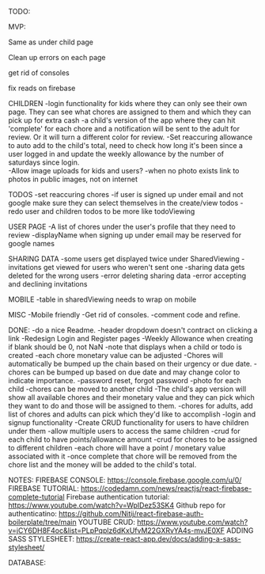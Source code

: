 TODO:

MVP:

<!-- Under user page, todos should be similar to todo page, with colored due dates -->

Same as under child page

<!-- Error when saving changes in todoViewing -->

Clean up errors on each page

get rid of consoles

fix reads on firebase

<!-- child photo if no photo on childPage -->

<!-- Due Date for kid's todos -->

<!-- when $ or points are added to a todo item and it's marked as completed, the money and points don't go to the child -->

<!-- weird animation of navbar buttons on click -->
<!-- create a home page when not logged in that tells about the app and has a register and login button -->
<!-- -todo Counter updates when a new todo for the current user is added, not only on reload -->

CHILDREN
-login functionality for kids where they can only see their own page. They can see what chores are assigned to them and which they can pick up for extra cash
-a child's version of the app where they can hit 'complete' for each chore and a notification will be sent to the adult for review. Or it will turn a different color for review.
-Set reaccuring allowance to auto add to the child's total, need to check how long it's been since a user logged in and update the weekly allowance by the number of saturdays since login.  
-Allow image uploads for kids and users?
-when no photo exists link to photos in public images, not on internet

TODOS
-set reaccuring chores
-if user is signed up under email and not google make sure they can select themselves in the create/view todos
-redo user and children todos to be more like todoViewing

USER PAGE
-A list of chores under the user's profile that they need to review
-displayName when signing up under email may be reserved for google names

SHARING DATA
-some users get displayed twice under SharedViewing
-invitations get viewed for users who weren't sent one
-sharing data gets deleted for the wrong users
-error deleting sharing data
-error accepting and declining invitations

MOBILE
-table in sharedViewing needs to wrap on mobile

MISC
-Mobile friendly
-Get rid of consoles.
-comment code and refine.

DONE:
-do a nice Readme.
-header dropdown doesn't contract on clicking a link
-Redesign Login and Register pages
-Weekly Allowance when creating if blank should be 0, not NaN
-note that displays when a child or todo is created
-each chore monetary value can be adjusted
-Chores will automatically be bumped up the chain based on their urgency or due date.
-chores can be bumped up based on due date and may change color to indicate importance.
-password reset, forgot password
-photo for each child
-chores can be moved to another child
-The child's app version will show all available chores and their monetary value and they can pick which they want to do and those will be assigned to them.
-chores for adults, add list of chores and adults can pick which they'd like to accomplish
-login and signup functionality
-Create CRUD functionality for users to have children under them
-allow multiple users to access the same children
-crud for each child to have points/allowance amount
-crud for chores to be assigned to different children
-each chore will have a point / monetary value associated with it
-once complete that chore will be removed from the chore list and the money will be added to the child's total.

NOTES:
FIREBASE CONSOLE: https://console.firebase.google.com/u/0/
FIREBASE TUTORIAL: https://codedamn.com/news/reactjs/react-firebase-complete-tutorial
Firebase authentication tutorial: https://www.youtube.com/watch?v=WpIDez53SK4
Github repo for authenticatino: https://github.com/Nitij/react-firebase-auth-boilerplate/tree/main
YOUTUBE CRUD: https://www.youtube.com/watch?v=jCY6DH8F4oc&list=PLpPqplz6dKxUfvM22GXRvYA4s-mvJE0XF
ADDING SASS STYLESHEET: https://create-react-app.dev/docs/adding-a-sass-stylesheet/

DATABASE:

